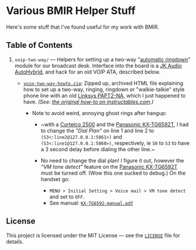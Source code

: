 # Various BMIR Helper Stuff

Here's some stuff that I've found useful for my work with BMIR.

## Table of Contents

1. `voip-two-way/` &mdash; Helpers for setting up a two-way
   "[automatic ringdown](https://en.wikipedia.org/wiki/Ringdown#Non-operator_use)"
   module for our broadcast desk. Interface into the board is a
   [JK Audio AutoHybrid](http://www.jkaudio.com/autohybrid.htm), and hack for an old
   VOIP ATA, described below.

    - [`voip-two-way-howto.zip`](voip-two-way/voip-two-way-howto.zip): Zipped up,
      archived HTML file explaining how to set up a two-way, ringing, ringdown or
      "walkie-talkie" style phone line with an old
      [Linksys PAPT2-NA](https://www.amazon.com/Linksys-PAP2T-NA/dp/B000Q7PDW2),
      which I just happened to have. _(See: [the original how-to on
      instructables.com](https://www.instructables.com/id/Hack-a-VOIP-Box-Into-a-Telephone-Intercom/).)_

        - Note to avoid weird, annoying ghost rings after hangup:

            - ~with a [Cortelco 2500](https://www.amazon.com/dp/B002LLH3Q0) and the
              [Panasonic KX-TG6592T](https://www.amazon.com/gp/B004N4FE64), I had to change
              the _"Dial Plan"_ on line 1 and line 2 to `(S3<:line2@127.0.0.1:5061>)` and
              `(S3<:line1@127.0.0.1:5060>)`, respectively, ie `S0` to `S3` to have a 3 second
              delay before dialing the other line.~

            - No need to change the dial plan! I figure it out, however the _"VM tone detect"_
              feature on the [Panasonic KX-TG6592T](https://www.amazon.com/dp/B004N4FE64/)
              must be turned off. (Wow this one sucked to debug.) On the handset go:

                - `MENU > Initial Setting > Voice mail > VM tone detect` and set to `OFF`.
                - See manual: [`KX-TG6592-manual.pdf`](voip-two-way/KX-TG6592-manual.pdf)

## License

This project is licensed under the MIT License &mdash; see the
[`LICENSE`](LICENSE) file for details.

